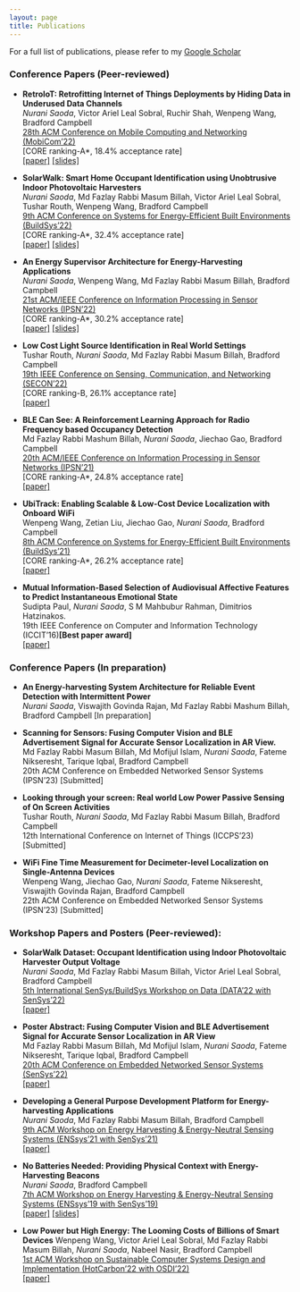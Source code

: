 ```yaml
---
layout: page
title: Publications
---
```


For a full list of publications, please refer to my [Google Scholar](https://scholar.google.com/citations?user=4c8hY_MAAAAJ&hl=en)

### Conference Papers (Peer-reviewed)

* **RetroIoT: Retrofitting Internet of Things Deployments by Hiding Data in Underused Data Channels** <br />
  *Nurani Saoda*, Victor Ariel Leal Sobral, Ruchir Shah, Wenpeng Wang, Bradford Campbell <br />
  [28th ACM Conference on Mobile Computing and Networking (MobiCom’22)](https://www.sigmobile.org/mobicom/2022/index.html) <br />
  [CORE ranking-A\*, 18.4% acceptance rate]<br />
  [\[paper\]]({{'/'|relative_url}}assets/papers/Paper2_saoda22retroiot.pdf) [\[slides\]]({{'/'|relative_url}}assets/presentations/MobiCom'22_RetroIoT.pptx)

* **SolarWalk: Smart Home Occupant Identification using Unobtrusive Indoor Photovoltaic Harvesters** <br />
  *Nurani Saoda*, Md Fazlay Rabbi Masum Billah, Victor Ariel Leal Sobral, Tushar Routh, Wenpeng Wang, Bradford Campbell <br />
  [9th ACM Conference on Systems for Energy-Efficient Built Environments (BuildSys’22)](https://buildsys.acm.org/2022/) <br />
  [CORE ranking-A\*, 32.4% acceptance rate] <br />
  [\[paper\]]({{'/'|relative_url}}assets/papers/Paper3_saoda22solarwalk.pdf) [\[slides\]]({{'/'|relative_url}}assets/presentations/BuildSys22_SolarWalk.pptx)

* **An Energy Supervisor Architecture for Energy-Harvesting Applications** <br />
  *Nurani Saoda*, Wenpeng Wang, Md Fazlay Rabbi Masum Billah, Bradford Campbell <br />
  [21st ACM/IEEE Conference on Information Processing in Sensor Networks (IPSN’22)](https://ipsn2022.signalprocessingsociety.org/)<br />
  [CORE ranking-A\*, 30.2% acceptance rate] <br />
  [\[paper\]]({{'/'|relative_url}}assets/papers/Paper1_saoda21altair.pdf) [\[slides\]]({{'/'|relative_url}}assets/presentations/IPSN2022_Saoda.pptx)

* **Low Cost Light Source Identification in Real World Settings** <br />
  Tushar Routh, *Nurani Saoda*, Md Fazlay Rabbi Masum Billah, Bradford Campbell <br />
  [19th IEEE Conference on Sensing, Communication, and Networking (SECON’22)](https://secon2022.ieee-secon.org/) <br />
  [CORE ranking-B, 26.1% acceptance rate] <br />
  [\[paper\]]({{'/'|relative_url}}assets/papers/Paper10_routh22lpcsb.pdf)

* **BLE Can See: A Reinforcement Learning Approach for Radio Frequency based Occupancy Detection** <br />
  Md Fazlay Rabbi Mashum Billah, *Nurani Saoda*, Jiechao Gao, Bradford Campbell <br />
  [20th ACM/IEEE Conference on Information Processing in Sensor Networks (IPSN’21)](https://ipsn.acm.org/2021/) <br />
  [CORE ranking-A\*, 24.8% acceptance rate] <br />
  [\[paper\]]({{'/'|relative_url}}assets/papers/Paper5_billah21blecs.pdf)


* **UbiTrack: Enabling Scalable & Low-Cost Device Localization with Onboard WiFi** <br />
  Wenpeng Wang, Zetian Liu, Jiechao Gao, *Nurani Saoda*, Bradford Campbell <br />
  [8th ACM Conference on Systems for Energy-Efficient Built Environments (BuildSys’21)](https://buildsys.acm.org/2021/) <br />
  [CORE ranking-A\*, 26.2% acceptance rate] <br />
  [\[paper\]]({{'/'|relative_url}}assets/papers/Paper6_wang21ubitrack.pdf)

* **Mutual Information-Based Selection of Audiovisual Affective Features to Predict Instantaneous Emotional State** <br />
  Sudipta Paul, *Nurani Saoda*, S M Mahbubur Rahman, Dimitrios Hatzinakos. <br />
  19th IEEE Conference on Computer and Information Technology (ICCIT’16)**[Best paper award]** <br />
  [\[paper\]]({{'/'|relative_url}}assets/papers/Paper9_saoda16emotion.pdf)

### Conference Papers (In preparation)

* **An Energy-harvesting System Architecture for Reliable Event Detection with Intermittent Power** <br />
  *Nurani Saoda*, Viswajith Govinda Rajan, Md Fazlay Rabbi Mashum Billah, Bradford Campbell [In preparation]

* **Scanning for Sensors: Fusing Computer Vision and BLE Advertisement Signal for Accurate Sensor Localization
in AR View.** <br />
  Md Fazlay Rabbi Masum Billah, Md Mofijul Islam, *Nurani Saoda*, Fateme Nikseresht, Tarique Iqbal, Bradford
  Campbell <br />
  20th ACM Conference on Embedded Networked Sensor Systems (IPSN’23) [Submitted]


* **Looking through your screen: Real world Low Power Passive Sensing of On Screen Activities** <br />
  Tushar Routh, *Nurani Saoda*, Md Fazlay Rabbi Masum Billah, Bradford Campbell <br />
  12th International Conference on Internet of Things (ICCPS’23) [Submitted]

* **WiFi Fine Time Measurement for Decimeter-level Localization on Single-Antenna Devices** <br />
  Wenpeng Wang, Jiechao Gao, *Nurani Saoda*, Fateme Nikseresht, Viswajith Govinda Rajan, Bradford Campbell <br/>
  22th ACM Conference on Embedded Networked Sensor Systems (IPSN’23) [Submitted]

### Workshop Papers and Posters (Peer-reviewed):

* **SolarWalk Dataset: Occupant Identification using Indoor Photovoltaic Harvester Output Voltage** <br />
  *Nurani Saoda*, Md Fazlay Rabbi Masum Billah, Victor Ariel Leal Sobral, Bradford Campbell <br />
  [5th International SenSys/BuildSys Workshop on Data (DATA’22 with SenSys’22)](https://data-workshop.github.io/DATA2022/) <br />
  [\[paper\]]({{'/'|relative_url}}assets/papers/Paper11_data22solarwalk.pdf)

* **Poster Abstract: Fusing Computer Vision and BLE Advertisement Signal for Accurate Sensor Localization in  AR View** <br />
  Md Fazlay Rabbi Masum Billah, Md Mofijul Islam, *Nurani Saoda*, Fateme Nikseresht, Tarique Iqbal, Bradford
  Campbell <br />
  [20th ACM Conference on Embedded Networked Sensor Systems (SenSys’22)](https://sensys.acm.org/2022/) <br />
  [\[paper\]]({{'/'|relative_url}}assets/papers/Paper12_sensys22spotble.pdf)

* **Developing a General Purpose Development Platform for Energy-harvesting Applications** <br />
  *Nurani Saoda*, Md Fazlay Rabbi Masum Billah, Bradford Campbell <br />
  [9th ACM Workshop on Energy Harvesting & Energy-Neutral Sensing Systems (ENSsys’21 with SenSys’21)](https://www.enssys.org/2021/) <br />
  [\[paper\]]({{'/'|relative_url}}assets/papers/Paper7_saoda21platform.pdf)

* **No Batteries Needed: Providing Physical Context with Energy-Harvesting Beacons** <br />
  *Nurani Saoda*, Bradford Campbell <br />
  [7th ACM Workshop on Energy Harvesting & Energy-Neutral Sensing Systems (ENSsys’19 with SenSys’19)](https://www.enssys.org/2019/)<br />
   [\[paper\]]({{'/'|relative_url}}assets/papers/Paper4_saoda19herald.pdf) [\[slides\]]({{'/'|relative_url}}assets/presentations/ENSSys2019.pptx)


* **Low Power but High Energy: The Looming Costs of Billions of Smart Devices**
  Wenpeng Wang, Victor Ariel Leal Sobral, Md Fazlay Rabbi Masum Billah, *Nurani Saoda*, Nabeel Nasir, Bradford Campbell <br />
  [1st ACM Workshop on Sustainable Computer Systems Design and Implementation (HotCarbon’22 with OSDI’22)](https://hotcarbon.org/) <br />
   [\[paper\]]({{'/'|relative_url}}assets/papers/Paper8_wang22hotcarbon.pdf)






